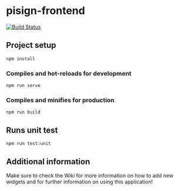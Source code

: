 # pisign-frontend
[![Build Status](https://travis-ci.org/pisign/pisign-frontend.svg?branch=master)](https://travis-ci.org/pisign/pisign-frontend)

## Project setup
```
npm install
```

### Compiles and hot-reloads for development
```
npm run serve
```

### Compiles and minifies for production
```
npm run build
```

## Runs unit test
```
npm run test:unit
```

## Additional information
Make sure to check the Wiki for more information on how to add new widgets and for further information on using this application!
